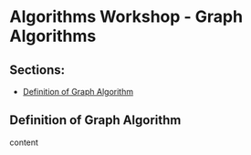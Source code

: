 # Algorithms Workshop - Graph Algorithms

## Sections:

* [Definition of Graph Algorithm](#definition-of-graph-algorithm)

## Definition of Graph Algorithm

content